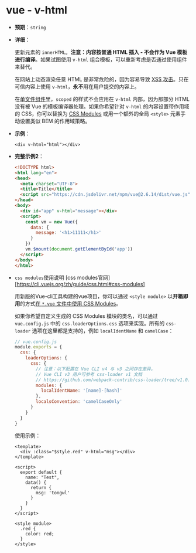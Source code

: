 # vue - v-html

- **预期**：`string`

- **详细**：

  更新元素的 `innerHTML`。**注意：内容按普通 HTML 插入 - 不会作为 Vue 模板进行编译**。如果试图使用 `v-html` 组合模板，可以重新考虑是否通过使用组件来替代。

  在网站上动态渲染任意 HTML 是非常危险的，因为容易导致 [XSS 攻击](https://en.wikipedia.org/wiki/Cross-site_scripting)。只在可信内容上使用 `v-html`，**永不**用在用户提交的内容上。

  在[单文件组件](https://cn.vuejs.org/v2/guide/single-file-components.html)里，`scoped` 的样式不会应用在 `v-html` 内部，因为那部分 HTML 没有被 Vue 的模板编译器处理。如果你希望针对 `v-html` 的内容设置带作用域的 CSS，你可以替换为 [CSS Modules](https://vue-loader.vuejs.org/en/features/css-modules.html) 或用一个额外的全局 `<style>` 元素手动设置类似 BEM 的作用域策略。

- **示例**：

  ```
  <div v-html="html"></div>
  ```

- **完整示例2**：

  ```html
  <!DOCTYPE html>
  <html lang="en">
  <head>
    <meta charset="UTF-8">
    <title>Title</title>
    <script src="https://cdn.jsdelivr.net/npm/vue@2.6.14/dist/vue.js"></script>
  </head>
  <body>
    <div id="app" v-html="message"></div>
    <script>
      const vm = new Vue({
        data: {
          message: '<h1>11111</h1>'
        }
      })
      vm.$mount(document.getElementById('app'))
    </script>
  </body>
  </html>
  ```

- `css modules`使用说明
  [css modules官网][https://cli.vuejs.org/zh/guide/css.html#css-modules]

  用新版的Vue-cli工具构建的vue项目，你可以通过 `<style module>` 以**开箱即用**的方式[在 `*.vue` 文件中使用 CSS Modules](https://vue-loader.vuejs.org/zh/guide/css-modules.html)。

  如果你希望自定义生成的 CSS Modules 模块的类名，可以通过 `vue.config.js` 中的 `css.loaderOptions.css` 选项来实现。所有的 `css-loader` 选项在这里都是支持的，例如 `localIdentName` 和 `camelCase`：

  ```js
  // vue.config.js
  module.exports = {
    css: {
      loaderOptions: {
        css: {
          // 注意：以下配置在 Vue CLI v4 与 v3 之间存在差异。
          // Vue CLI v3 用户可参考 css-loader v1 文档
          // https://github.com/webpack-contrib/css-loader/tree/v1.0.1
          modules: {
            localIdentName: '[name]-[hash]'
          },
          localsConvention: 'camelCaseOnly'
        }
      }
    }
  }
  ```

  使用示例：

  ```vue
  <template>
    <div :class="$style.red" v-html="msg"></div>
  </template>
  
  <script>
    export default {
      name: "Test",
      data() {
        return {
          msg: 'tongwl'
        }
      }
    }
  </script>
  
  <style module>
    .red {
      color: red;
    }
  </style>
  ```

  
